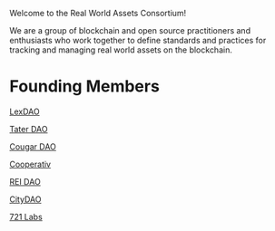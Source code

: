 Welcome to the Real World Assets Consortium!

We are a group of blockchain and open source practitioners and enthusiasts who work together to define standards and practices for tracking and managing real world assets on the blockchain.

# Founding Members

[LexDAO](https://www.lexdao.coop/)

[Tater DAO](https://twitter.com/taterdao)

[Cougar DAO](https://twitter.com/CougarDao)

[Cooperativ](https://cooperativ.io/)

[REI DAO](https://reidao.community/)

[CityDAO](https://www.citydao.io/)

[721 Labs](https://721.dev)
